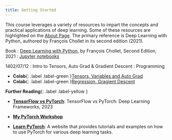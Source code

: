 ```yaml
---
title: Getting Started
---
```


 This course leverages a variety of resources to impart the concepts and practical applications of deep learning. Some of these resources are highlighted on the [About Page](about.md). The primary reference is Deep Learning with Python, authored by François Chollet in its second edition (2021).

Book
: [Deep Learning with Python](https://fumdrive.um.ac.ir/index.php/s/tbdbtwzCkqbMoGD), by François Chollet, Second Edition, 2021
   : [Jupyter notebooks](https://github.com/fchollet/deep-learning-with-python-notebooks)

1402/07/12
: Intro to Tensors, Auto Grad & Gradient Descent
  : Programming

- **Colab**{: .label .label-green }[Tensors, Variables and Auto Grad](https://colab.research.google.com/github/fum-cs/dl/blob/main/code/01_Auto_Grad.ipynb)
- **Colab**{: .label .label-green }[Regression, Gragient Descent](https://colab.research.google.com/github/fum-cs/dl/blob/main/code/02_Regression_Gradient_Descent.ipynb)

**Further Reading**{: .label .label-yellow }
* [**TensorFlow vs PyTorch**](https://www.knowledgehut.com/blog/data-science/pytorch-vs-tensorflow): TensorFlow vs PyTorch: Deep Learning Frameworks, 2023

* [**My PyTorch Workshop**](https://mamintoosi.github.io/slides/topics/DL-HSU/DeepLearning-Workshop-ESLA2022.html#/)

* [**Learn PyTorch**](https://www.learnpytorch.io/): A website that provides tutorials and examples on how to use PyTorch for various deep learning tasks.

